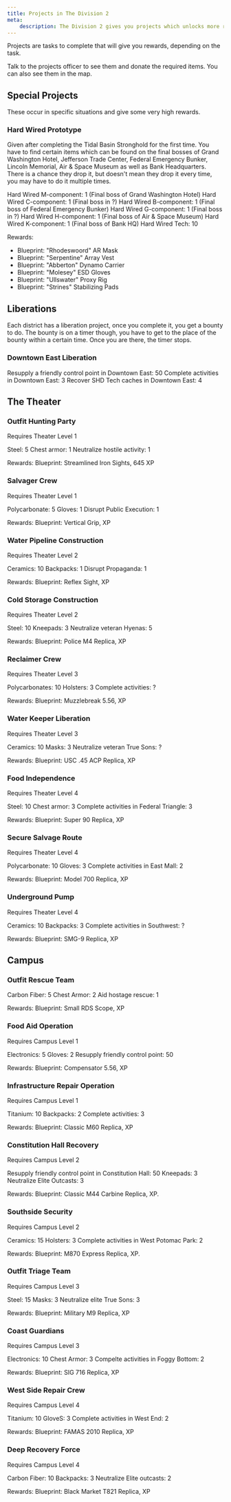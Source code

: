 ```yaml
---
title: Projects in The Division 2
meta:
    description: The Division 2 gives you projects which unlocks more rewards. All you need to know about them can be found here.
---
```


Projects are tasks to complete that will give you rewards, depending on the task.

Talk to the projects officer to see them and donate the required items. You can also see them in the map.

## Special Projects

These occur in specific situations and give some very high rewards.

### Hard Wired Prototype

Given after completing the Tidal Basin Stronghold for the first time. You have to find certain items which can be found on the final bosses of Grand Washington Hotel, Jefferson Trade Center, Federal Emergency Bunker, Lincoln Memorial, Air & Space Museum as well as Bank Headquarters. There is a chance they drop it, but doesn't mean they drop it every time, you may have to do it multiple times.

Hard Wired M-component: 1 (Final boss of Grand Washington Hotel)
Hard Wired C-component: 1 (Final boss in ?)
Hard Wired B-component: 1 (Final boss of Federal Emergency Bunker)
Hard Wired G-component: 1 (Final boss in ?)
Hard Wired H-component: 1 (Final boss of Air & Space Museum)
Hard Wired K-component: 1 (Final boss of Bank HQ)
Hard Wired Tech: 10

Rewards:
- Blueprint: "Rhodeswoord" AR Mask
- Blueprint: "Serpentine" Array Vest
- Blueprint: "Abberton" Dynamo Carrier
- Blueprint: "Molesey" ESD Gloves
- Blueprint: "Ullswater" Proxy Rig
- Blueprint: "Strines" Stabilizing Pads

## Liberations

Each district has a liberation project, once you complete it, you get a bounty to do. The bounty is on a timer though, you have to get to the place of the bounty within a certain time. Once you are there, the timer stops.

### Downtown East Liberation

Resupply a friendly control point in Downtown East: 50
Complete activities in Downtown East: 3
Recover SHD Tech caches in Downtown East: 4

## The Theater

### Outfit Hunting Party

Requires Theater Level 1

Steel: 5
Chest armor: 1
Neutralize hostile activity: 1

Rewards: Blueprint: Streamlined Iron Sights, 645 XP

### Salvager Crew

Requires Theater Level 1

Polycarbonate: 5
Gloves: 1
Disrupt Public Execution: 1

Rewards: Blueprint: Vertical Grip, XP

 
### Water Pipeline Construction

Requires Theater Level 2

Ceramics: 10
Backpacks: 1
Disrupt Propaganda: 1

Rewards: Blueprint: Reflex Sight, XP

### Cold Storage Construction

Requires Theater Level 2

Steel: 10
Kneepads: 3
Neutralize veteran Hyenas: 5

Rewards: Blueprint: Police M4 Replica, XP

### Reclaimer Crew

Requires Theater Level 3

Polycarbonates: 10
Holsters: 3
Complete activities: ?

Rewards: Blueprint: Muzzlebreak 5.56, XP

### Water Keeper Liberation

Requires Theater Level 3

Ceramics: 10
Masks: 3
Neutralize veteran True Sons: ?

Rewards: Blueprint: USC .45 ACP Replica, XP

### Food Independence

Requires Theater Level 4

Steel: 10
Chest armor: 3
Complete activities in Federal Triangle: 3

Rewards: Blueprint: Super 90 Replica, XP

### Secure Salvage Route

Requires Theater Level 4

Polycarbonate: 10
Gloves: 3
Complete activities in East Mall: 2

Rewards: Blueprint: Model 700 Replica, XP

### Underground Pump

Requires Theater Level 4

Ceramics: 10
Backpacks: 3
Complete activities in Southwest: ?

Rewards: Blueprint: SMG-9 Replica, XP

## Campus

### Outfit Rescue Team

Carbon Fiber: 5
Chest Armor: 2
Aid hostage rescue: 1

Rewards: Blueprint: Small RDS Scope, XP

### Food Aid Operation 

Requires Campus Level 1

Electronics: 5
Gloves: 2
Resupply friendly control point: 50

Rewards: Blueprint: Compensator 5.56, XP

### Infrastructure Repair Operation

Requires Campus Level 1

Titanium: 10
Backpacks: 2
Complete activities: 3

Rewards: Blueprint: Classic M60 Replica, XP

### Constitution Hall Recovery

Requires Campus Level 2

Resupply friendly control point in Constitution Hall: 50
Kneepads: 3
Neutralize Elite Outcasts: 3

Rewards: Blueprint: Classic M44 Carbine Replica, XP.

### Southside Security 

Requires Campus Level 2

Ceramics: 15
Holsters: 3
Complete activities in West Potomac Park: 2

Rewards: Blueprint: M870 Express Replica, XP.

### Outfit Triage Team

Requires Campus Level 3

Steel: 15
Masks: 3
Neutralize elite True Sons: 3

Rewards: Blueprint:  Military M9 Replica, XP

### Coast Guardians

Requires Campus Level 3

Electronics: 10
Chest Armor: 3
Compelte activities in Foggy Bottom: 2

Rewards: Blueprint: SIG 716 Replica, XP

### West Side Repair Crew

Requires Campus Level 4

Titanium: 10
GloveS: 3
Complete activities in West End: 2

Rewards: Blueprint: FAMAS 2010 Replica, XP

### Deep Recovery Force

Requires Campus Level 4

Carbon Fiber: 10
Backpacks: 3
Neutralize Elite outcasts: 2

Rewards: Blueprint: Black Market T821 Replica, XP